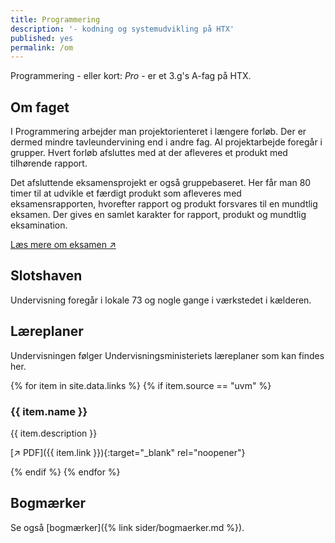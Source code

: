 ```yaml
---
title: Programmering
description: '- kodning og systemudvikling på HTX'
published: yes
permalink: /om
---
```

Programmering - eller kort: _Pro_ - er et 3.g's A-fag på HTX.

## Om faget
I Programmering arbejder man projektorienteret i længere forløb. Der er dermed mindre tavleundervining end i andre fag. Al projektarbejde foregår i grupper. Hvert forløb afsluttes med at der afleveres et produkt med tilhørende rapport.

Det afsluttende eksamensprojekt er også gruppebaseret. Her får man 80 timer til at udvikle et færdigt produkt som afleveres med eksamensrapporten, hvorefter rapport og produkt forsvares til en mundtlig eksamen. Der gives en samlet karakter for rapport, produkt og mundtlig eksamination. 

[Læs mere om eksamen ↗️](sider/eksamen.md)

## Slotshaven
Undervisning foregår i lokale 73 og nogle gange i værkstedet i kælderen. 

## Læreplaner
Undervisningen følger Undervisningsministeriets læreplaner som kan findes her.

{% for item in site.data.links %}
{% if item.source == "uvm" %}

### {{ item.name }}

{{ item.description }}

[↗️ PDF]({{ item.link }}){:target="_blank" rel="noopener"}

{% endif %}
{% endfor %}

## Bogmærker
Se også [bogmærker]({% link sider/bogmaerker.md %}).